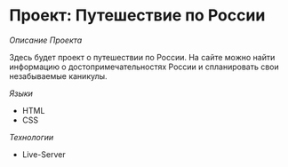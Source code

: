 # Проект: Путешествие по России

*Описание Проекта*

Здесь будет проект о путешествии по России. На сайте можно найти информацию о 
достопримечательностях России и спланировать свои незабываемые каникулы.

*Языки*
* HTML
* CSS

*Технологии*
* Live-Server

<!-- *Ссылка на GH-Pages*(https://loxichh.github.io/russia-travel/) -->

